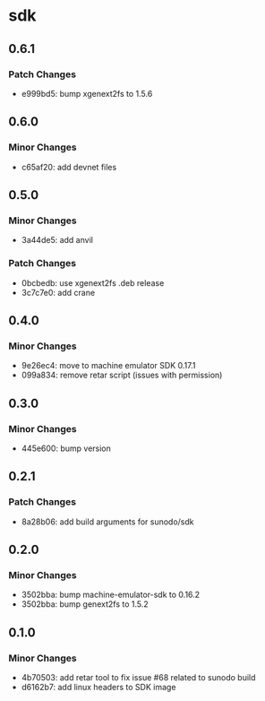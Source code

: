 # sdk

## 0.6.1

### Patch Changes

- e999bd5: bump xgenext2fs to 1.5.6

## 0.6.0

### Minor Changes

- c65af20: add devnet files

## 0.5.0

### Minor Changes

- 3a44de5: add anvil

### Patch Changes

- 0bcbedb: use xgenext2fs .deb release
- 3c7c7e0: add crane

## 0.4.0

### Minor Changes

- 9e26ec4: move to machine emulator SDK 0.17.1
- 099a834: remove retar script (issues with permission)

## 0.3.0

### Minor Changes

- 445e600: bump version

## 0.2.1

### Patch Changes

- 8a28b06: add build arguments for sunodo/sdk

## 0.2.0

### Minor Changes

- 3502bba: bump machine-emulator-sdk to 0.16.2
- 3502bba: bump genext2fs to 1.5.2

## 0.1.0

### Minor Changes

- 4b70503: add retar tool to fix issue #68 related to sunodo build
- d6162b7: add linux headers to SDK image

